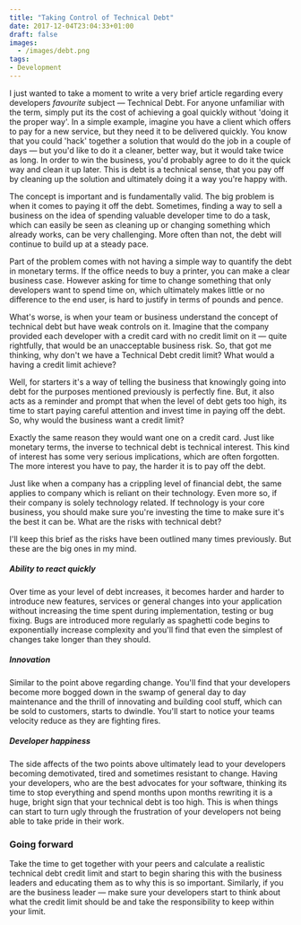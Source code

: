 ```yaml
---
title: "Taking Control of Technical Debt"
date: 2017-12-04T23:04:33+01:00
draft: false
images:
  - /images/debt.png
tags:
- Development
---
```


I just wanted to take a moment to write a very brief article regarding every developers *favourite* subject — Technical Debt. For anyone unfamiliar with the term, simply put its the cost of achieving a goal quickly without 'doing it the proper way'. In a simple example, imagine you have a client which offers to pay for a new service, but they need it to be delivered quickly. You know that you could 'hack' together a solution that would do the job in a couple of days — but you'd like to do it a cleaner, better way, but it would take twice as long. In order to win the business, you'd probably agree to do it the quick way and clean it up later. This is debt is a technical sense, that you pay off by cleaning up the solution and ultimately doing it a way you're happy with.

The concept is important and is fundamentally valid. The big problem is when it comes to paying it off the debt. Sometimes, finding a way to sell a business on the idea of spending valuable developer time to do a task, which can easily be seen as cleaning up or changing something which already works, can be very challenging. More often than not, the debt will continue to build up at a steady pace.

Part of the problem comes with not having a simple way to quantify the debt in monetary terms. If the office needs to buy a printer, you can make a clear business case. However asking for time to change something that only developers want to spend time on, which ultimately makes little or no difference to the end user, is hard to justify in terms of pounds and pence.

What's worse, is when your team or business understand the concept of technical debt but have weak controls on it. Imagine that the company provided each developer with a credit card with no credit limit on it — quite rightfully, that would be an unacceptable business risk. So, that got me thinking, why don't we have a Technical Debt credit limit?
What would a having a credit limit achieve?

Well, for starters it's a way of telling the business that knowingly going into debt for the purposes mentioned previously is perfectly fine. But, it also acts as a reminder and prompt that when the level of debt gets too high, its time to start paying careful attention and invest time in paying off the debt.
So, why would the business want a credit limit?

Exactly the same reason they would want one on a credit card. Just like monetary terms, the inverse to technical debt is technical interest. This kind of interest has some very serious implications, which are often forgotten. The more interest you have to pay, the harder it is to pay off the debt.

Just like when a company has a crippling level of financial debt, the same applies to company which is reliant on their technology. Even more so, if their company is solely technology related. If technology is your core business, you should make sure you're investing the time to make sure it's the best it can be.
What are the risks with technical debt?

I'll keep this brief as the risks have been outlined many times previously. But these are the big ones in my mind.

##### Ability to react quickly
Over time as your level of debt increases, it becomes harder and harder to introduce new features, services or general changes into your application without increasing the time spent during implementation, testing or bug fixing. Bugs are introduced more regularly as spaghetti code begins to exponentially increase complexity and you'll find that even the simplest of changes take longer than they should.

##### Innovation
Similar to the point above regarding change. You'll find that your developers become more bogged down in the swamp of general day to day maintenance and the thrill of innovating and building cool stuff, which can be sold to customers, starts to dwindle. You'll start to notice your teams velocity reduce as they are fighting fires.

##### Developer happiness
The side affects of the two points above ultimately lead to your developers becoming demotivated, tired and sometimes resistant to change. Having your developers, who are the best advocates for your software, thinking its time to stop everything and spend months upon months rewriting it is a huge, bright sign that your technical debt is too high. This is when things can start to turn ugly through the frustration of your developers not being able to take pride in their work.

### Going forward
Take the time to get together with your peers and calculate a realistic technical debt credit limit and start to begin sharing this with the business leaders and educating them as to why this is so important. Similarly, if you are the business leader — make sure your developers start to think about what the credit limit should be and take the responsibility to keep within your limit.